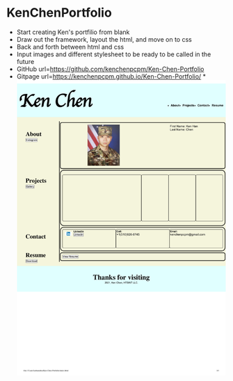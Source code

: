 # KenChenPortfolio

* Start creating Ken's portfilio from blank
* Draw out the framework, layout the html, and move on to css
* Back and forth between html and css
* Input images and different stylesheet to be ready to be called in the future
* GitHub url=https://github.com/kenchenpcpm/Ken-Chen-Portfolio
* Gitpage url=https://kenchenpcpm.github.io/Ken-Chen-Portfolio/
*<img src="Image/ScreenShotKCP.pdf" width="700"><br/>
